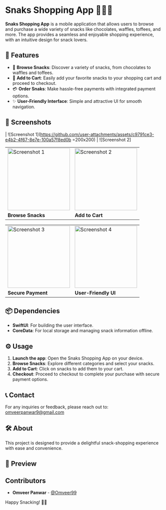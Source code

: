# Snaks Shopping App 🍫🍬🍭

**Snaks Shopping App** is a mobile application that allows users to browse and purchase a wide variety of snacks like chocolates, waffles, toffees, and more. The app provides a seamless and enjoyable shopping experience, with an intuitive design for snack lovers.

## 🌟 Features
- 🍫 **Browse Snacks**: Discover a variety of snacks, from chocolates to waffles and toffees.
- 🛒 **Add to Cart**: Easily add your favorite snacks to your shopping cart and proceed to checkout.
- 💳 **Order Snaks**: Make hassle-free payments with integrated payment options.
- ✨ **User-Friendly Interface**: Simple and attractive UI for smooth navigation.

## 📸 Screenshots
| ![Screenshot 1](https://github.com/user-attachments/assets/c9791ce3-e4b2-4f67-8e7e-100a57f8ed0b =200x200) | ![Screenshot 2]<table>
  <tr>
    <td><img src="https://github.com/user-attachments/assets/c9791ce3-e4b2-4f67-8e7e-100a57f8ed0b" alt="Screenshot 1" width="200" /></td>
    <td><img src="https://github.com/user-attachments/assets/a21c6ea3-2d80-4760-a9a9-61e70f3553f3" alt="Screenshot 2" width="200" /></td>
  </tr>
  <tr>
    <td><strong>Browse Snacks</strong></td>
    <td><strong>Add to Cart</strong></td>
  </tr>
</table>

<table>
  <tr>
    <td><img src="https://github.com/user-attachments/assets/0f155f94-78a1-49c4-a3db-115fa8683d45" alt="Screenshot 3" width="200" /></td>
    <td><img src="https://github.com/user-attachments/assets/75372b52-b375-46c9-b2a0-172413c8ef71" alt="Screenshot 4" width="200" /></td>
  </tr>
  <tr>
    <td><strong>Secure Payment</strong></td>
    <td><strong>User-Friendly UI</strong></td>
  </tr>
</table>

## 📦 Dependencies
- **SwiftUI**: For building the user interface.
- **CoreData**: For local storage and managing snack information offline.


## ⚙️ Usage
1. **Launch the app**: Open the Snaks Shopping App on your device.
2. **Browse Snacks**: Explore different categories and select your snacks.
3. **Add to Cart**: Click on snacks to add them to your cart.
4. **Checkout**: Proceed to checkout to complete your purchase with secure payment options.

## 📞 Contact
For any inquiries or feedback, please reach out to: omveerpanwar9@gmail.com

## 🛠️ About
This project is designed to provide a delightful snack-shopping experience with ease and convenience.

## 🎥 Preview


## Contributors
- **Omveer Panwar** - [@Omveer99](https://github.com/Omveer99)


Happy Snacking! 🍪🎉
